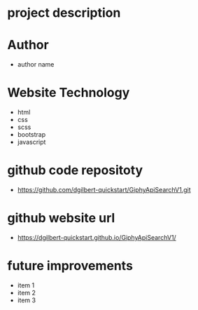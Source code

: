 # project description 

# Author
- author name 

# Website Technology 
- html 
- css 
- scss
- bootstrap 
- javascript 

# github code repositoty
- https://github.com/dgilbert-quickstart/GiphyApiSearchV1.git

# github website url 
- https://dgilbert-quickstart.github.io/GiphyApiSearchV1/

# future improvements 
- item 1
- item 2
- item 3

